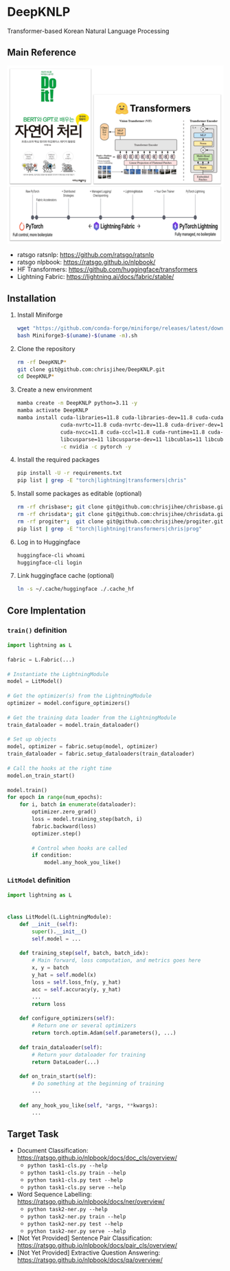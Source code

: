 # DeepKNLP
Transformer-based Korean Natural Language Processing

## Main Reference
![overview](images/overview.png?raw=true)
* ratsgo ratsnlp: https://github.com/ratsgo/ratsnlp
* ratsgo nlpbook: https://ratsgo.github.io/nlpbook/
* HF Transformers: https://github.com/huggingface/transformers
* Lightning Fabric: https://lightning.ai/docs/fabric/stable/

## Installation

1. Install Miniforge
    ```bash
    wget "https://github.com/conda-forge/miniforge/releases/latest/download/Miniforge3-$(uname)-$(uname -m).sh"
    bash Miniforge3-$(uname)-$(uname -m).sh
    ```
2. Clone the repository
    ```bash
    rm -rf DeepKNLP*
    git clone git@github.com:chrisjihee/DeepKNLP.git
    cd DeepKNLP*
    ```
3. Create a new environment
    ```bash
    mamba create -n DeepKNLP python=3.11 -y
    mamba activate DeepKNLP
    mamba install cuda-libraries=11.8 cuda-libraries-dev=11.8 cuda-cudart=11.8 cuda-cudart-dev=11.8 \
                  cuda-nvrtc=11.8 cuda-nvrtc-dev=11.8 cuda-driver-dev=11.8 \
                  cuda-nvcc=11.8 cuda-cccl=11.8 cuda-runtime=11.8 cuda-version=12.4 \
                  libcusparse=11 libcusparse-dev=11 libcublas=11 libcublas-dev=11 \
                  -c nvidia -c pytorch -y
    ```
4. Install the required packages
    ```bash
    pip install -U -r requirements.txt
    pip list | grep -E "torch|lightning|transformers|chris"
    ```
5. Install some packages as editable (optional)
    ```bash
    rm -rf chrisbase*; git clone git@github.com:chrisjihee/chrisbase.git; pip install -U -e chrisbase*
    rm -rf chrisdata*; git clone git@github.com:chrisjihee/chrisdata.git; pip install -U -e chrisdata*
    rm -rf progiter*;  git clone git@github.com:chrisjihee/progiter.git;  pip install -U -e progiter*
    pip list | grep -E "torch|lightning|transformers|chris|prog"
    ```
6. Log in to Huggingface
    ```bash
    huggingface-cli whoami
    huggingface-cli login
    ```
7. Link huggingface cache (optional)
    ```bash
    ln -s ~/.cache/huggingface ./.cache_hf
    ```

## Core Implentation

### `train()` definition
```python
import lightning as L

fabric = L.Fabric(...)

# Instantiate the LightningModule
model = LitModel()

# Get the optimizer(s) from the LightningModule
optimizer = model.configure_optimizers()

# Get the training data loader from the LightningModule
train_dataloader = model.train_dataloader()

# Set up objects
model, optimizer = fabric.setup(model, optimizer)
train_dataloader = fabric.setup_dataloaders(train_dataloader)

# Call the hooks at the right time
model.on_train_start()

model.train()
for epoch in range(num_epochs):
    for i, batch in enumerate(dataloader):
        optimizer.zero_grad()
        loss = model.training_step(batch, i)
        fabric.backward(loss)
        optimizer.step()

        # Control when hooks are called
        if condition:
            model.any_hook_you_like()
```

### `LitModel` definition
```python
import lightning as L


class LitModel(L.LightningModule):
    def __init__(self):
        super().__init__()
        self.model = ...

    def training_step(self, batch, batch_idx):
        # Main forward, loss computation, and metrics goes here
        x, y = batch
        y_hat = self.model(x)
        loss = self.loss_fn(y, y_hat)
        acc = self.accuracy(y, y_hat)
        ...
        return loss

    def configure_optimizers(self):
        # Return one or several optimizers
        return torch.optim.Adam(self.parameters(), ...)

    def train_dataloader(self):
        # Return your dataloader for training
        return DataLoader(...)

    def on_train_start(self):
        # Do something at the beginning of training
        ...

    def any_hook_you_like(self, *args, **kwargs):
        ...
```

## Target Task
* Document Classification: https://ratsgo.github.io/nlpbook/docs/doc_cls/overview/
  - `python task1-cls.py --help`
  - `python task1-cls.py train --help`
  - `python task1-cls.py test --help`
  - `python task1-cls.py serve --help`
* Word Sequence Labelling: https://ratsgo.github.io/nlpbook/docs/ner/overview/
  - `python task2-ner.py --help`
  - `python task2-ner.py train --help`
  - `python task2-ner.py test --help`
  - `python task2-ner.py serve --help`
* [Not Yet Provided] Sentence Pair Classification: https://ratsgo.github.io/nlpbook/docs/pair_cls/overview/
* [Not Yet Provided] Extractive Question Answering: https://ratsgo.github.io/nlpbook/docs/qa/overview/
